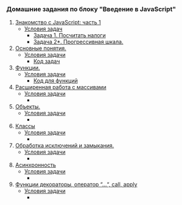 ### Домашние задания по блоку "Введение в JavaScript"
1. [Знакомство с JavaScript: часть 1](https://github.com/Elena-Yakovleva/JavaScript-project/blob/main/lection1/README.md)
     * [Условия задач](https://github.com/Elena-Yakovleva/JavaScript-project/blob/main/lection1/task/First.md)
       * [Задача 1. Посчитать налоги](https://github.com/Elena-Yakovleva/JavaScript-project/blob/main/lection1/task/sumTask.js)  
       * [Задача 2*. Прогрессивная шкала.](https://github.com/Elena-Yakovleva/JavaScript-project/blob/main/lection1/task/progressiveTax.js)
2. [Основные понятия.](https://github.com/Elena-Yakovleva/JavaScript-project/blob/main/lection2/lection/README.md)
     * [Условия задачи](https://github.com/Elena-Yakovleva/JavaScript-project/blob/main/lection2/README.md)
       * [Код задач](https://github.com/Elena-Yakovleva/JavaScript-project/blob/main/lection2/task.js)
3. [Функции.](https://github.com/Elena-Yakovleva/JavaScript-project/blob/main/lection3/lection/README.md)
     * [Условия задачи](https://github.com/Elena-Yakovleva/JavaScript-project/blob/main/lection3/README.md)
       * [Код для функций](https://github.com/Elena-Yakovleva/JavaScript-project/blob/main/lection3/task.js)
4. [Расширенная работа с массивами]()
     * [Условия задачи]()
       * []()
5. [Объекты.]()
     * [Условия задачи]()
       * []()
6. [Классы]()
     * [Условия задачи]()
       * []()
7. [Обработка исключений и замыкания.]()
     * [Условия задачи]()
       * []()
8. [Асинхронность]()
     * [Условия задачи]()
       * []()
9. [Функции декораторы, оператор “...“, call, apply]()
     * [Условия задачи]()
       * []()